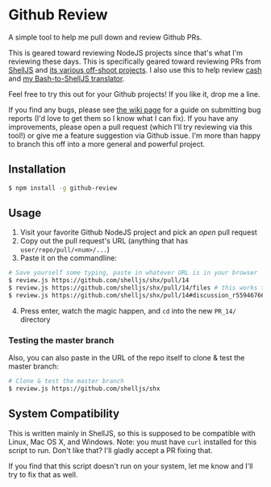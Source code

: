 # Github Review

A simple tool to help me pull down and review Github PRs.

This is geared toward reviewing NodeJS projects since that's what I'm reviewing
these days. This is specifically geared toward reviewing PRs from
[ShellJS](https://github.com/shelljs/shelljs) and [its various off-shoot
projects](https://github.com/shelljs). I also use this to help review
[cash](https://github.com/dthree/cash) and [my Bash-to-ShellJS
translator](https://github.com/nfischer/BashToShellJS).

Feel free to try this out for your Github projects! If you like it, drop me a
line.

If you find any bugs, please see [the wiki
page](https://github.com/nfischer/github-review/wiki) for a guide on submitting
bug reports (I'd love to get them so I know what I can fix). If you have any
improvements, please open a pull request (which I'll try reviewing via this
tool!) or give me a feature suggestion via Github issue. I'm more than happy to
branch this off into a more general and powerful project.

## Installation

```bash
$ npm install -g github-review
```

## Usage

 1. Visit your favorite Github NodeJS project and pick an *open* pull request
 2. Copy out the pull request's URL (anything that has
    `user/repo/pull/<num>/...`)
 3. Paste it on the commandline:

 ```Bash
 # Save yourself some typing, paste in whatever URL is in your browser
 $ review.js https://github.com/shelljs/shx/pull/14
 $ review.js https://github.com/shelljs/shx/pull/14/files # this works too
 $ review.js https://github.com/shelljs/shx/pull/14#discussion_r55946766 # even this
 ```

 4. Press enter, watch the magic happen, and `cd` into the new `PR_14/`
    directory

### Testing the master branch

Also, you can also paste in the URL of the repo itself to clone & test the
master branch:

```Bash
# Clone & test the master branch
$ review.js https://github.com/shelljs/shx
```

## System Compatibility

This is written mainly in ShellJS, so this is supposed to be compatible with
Linux, Mac OS X, and Windows. Note: you must have `curl` installed for this
script to run. Don't like that? I'll gladly accept a PR fixing that.

If you find that this script doesn't run on your system, let me know and I'll
try to fix that as well.
